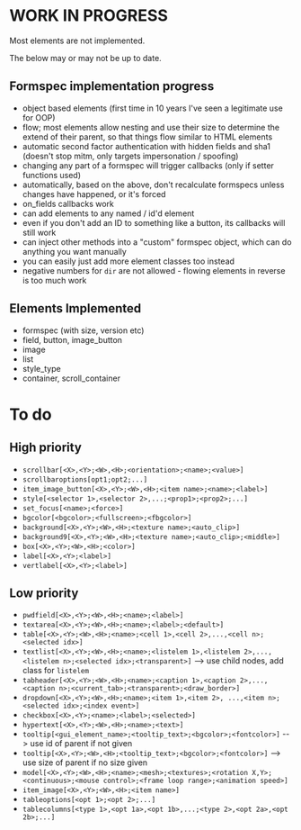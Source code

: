 
# WORK IN PROGRESS
Most elements are not implemented.

The below may or may not be up to date.

## Formspec implementation progress
- object based elements (first time in 10 years I've seen a legitimate use for OOP)
- flow; most elements allow nesting and use their size to determine the extend of their parent, so that things flow similar to HTML elements
- automatic second factor authentication with hidden fields and sha1 (doesn't stop mitm, only targets impersonation / spoofing)
- changing any part of a formspec will trigger callbacks (only if setter functions used)
- automatically, based on the above, don't recalculate formspecs unless changes have happened, or it's forced
- on_fields callbacks work
- can add elements to any named / id'd element
- even if you don't add an ID to something like a button, its callbacks will still work
- can inject other methods into a "custom" formspec object, which can do anything you want manually
- you can easily just add more element classes too instead
- negative numbers for `dir` are not allowed - flowing elements in reverse is too much work

## Elements Implemented
- formspec (with size, version etc)
- field, button, image_button
- image
- list
- style_type
- container, scroll_container



# To do

## High priority

- `scrollbar[<X>,<Y>;<W>,<H>;<orientation>;<name>;<value>]`
- `scrollbaroptions[opt1;opt2;...]`
- `item_image_button[<X>,<Y>;<W>,<H>;<item name>;<name>;<label>]`
- `style[<selector 1>,<selector 2>,...;<prop1>;<prop2>;...]`
- `set_focus[<name>;<force>]`
- `bgcolor[<bgcolor>;<fullscreen>;<fbgcolor>]`
- `background[<X>,<Y>;<W>,<H>;<texture name>;<auto_clip>]`
- `background9[<X>,<Y>;<W>,<H>;<texture name>;<auto_clip>;<middle>]`
- `box[<X>,<Y>;<W>,<H>;<color>]`
- `label[<X>,<Y>;<label>]`
- `vertlabel[<X>,<Y>;<label>]`

## Low priority

- `pwdfield[<X>,<Y>;<W>,<H>;<name>;<label>]`
- `textarea[<X>,<Y>;<W>,<H>;<name>;<label>;<default>]`
- `table[<X>,<Y>;<W>,<H>;<name>;<cell 1>,<cell 2>,...,<cell n>;<selected idx>]`
- `textlist[<X>,<Y>;<W>,<H>;<name>;<listelem 1>,<listelem 2>,...,<listelem n>;<selected idx>;<transparent>]` --> use child nodes, add class for `listelem`
- `tabheader[<X>,<Y>;<W>,<H>;<name>;<caption 1>,<caption 2>,...,<caption n>;<current_tab>;<transparent>;<draw_border>]`
- `dropdown[<X>,<Y>;<W>,<H>;<name>;<item 1>,<item 2>, ...,<item n>;<selected idx>;<index event>]`
- `checkbox[<X>,<Y>;<name>;<label>;<selected>]`
- `hypertext[<X>,<Y>;<W>,<H>;<name>;<text>]`
- `tooltip[<gui_element_name>;<tooltip_text>;<bgcolor>;<fontcolor>]` --> use id of parent if not given
- `tooltip[<X>,<Y>;<W>,<H>;<tooltip_text>;<bgcolor>;<fontcolor>]` --> use size of parent if no size given
- `model[<X>,<Y>;<W>,<H>;<name>;<mesh>;<textures>;<rotation X,Y>;<continuous>;<mouse control>;<frame loop range>;<animation speed>]`
- `item_image[<X>,<Y>;<W>,<H>;<item name>]`
- `tableoptions[<opt 1>;<opt 2>;...]`
- `tablecolumns[<type 1>,<opt 1a>,<opt 1b>,...;<type 2>,<opt 2a>,<opt 2b>;...]`